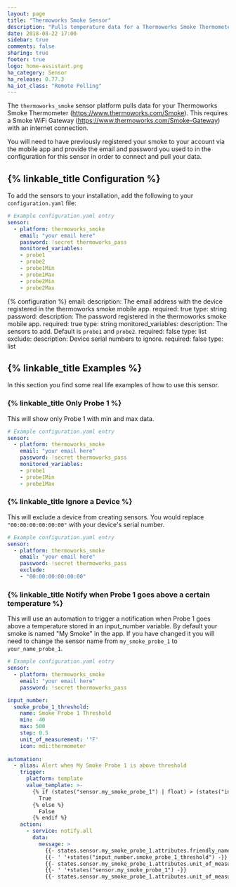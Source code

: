 ```yaml
---
layout: page
title: "Thermoworks Smoke Sensor"
description: "Pulls temperature data for a Thermoworks Smoke Thermometer connected with Smoke Gateway."
date: 2018-08-22 17:00
sidebar: true
comments: false
sharing: true
footer: true
logo: home-assistant.png
ha_category: Sensor
ha_release: 0.77.3
ha_iot_class: "Remote Polling"
---
```


The `thermoworks_smoke` sensor platform pulls data for your Thermoworks Smoke Thermometer (https://www.thermoworks.com/Smoke).
This requires a Smoke WiFi Gateway (https://www.thermoworks.com/Smoke-Gateway) with an internet connection.

You will need to have previously registered your smoke to your account via the mobile app and provide 
the email and password you used to in the configuration for this sensor in order to connect and pull your data.

## {% linkable_title Configuration %}

To add the sensors to your installation, add the following to your `configuration.yaml` file:

```yaml
# Example configuration.yaml entry
sensor:
  - platform: thermoworks_smoke
    email: "your email here"
    password: !secret thermoworks_pass
    monitored_variables:
    - probe1
    - probe2
    - probe1Min
    - probe1Max
    - probe2Min
    - probe2Max
```

{% configuration %}
email:
  description: The email address with the device registered in the thermoworks smoke mobile app.
  required: true
  type: string
password:
  description: The password registered in the thermoworks smoke mobile app.
  required: true
  type: string
monitored_variables:
  description: The sensors to add. Default is `probe1` and `probe2`.
  required: false
  type: list
exclude:
  description: Device serial numbers to ignore.
  required: false
  type: list

## {% linkable_title Examples %}

In this section you find some real life examples of how to use this sensor.

### {% linkable_title Only Probe 1 %}
This will show only Probe 1 with min and max data.
```yaml
# Example configuration.yaml entry
sensor:
  - platform: thermoworks_smoke
    email: "your email here"
    password: !secret thermoworks_pass
    monitored_variables:
    - probe1
    - probe1Min
    - probe1Max
```

### {% linkable_title Ignore a Device %}
This will exclude a device from creating sensors. You would replace `"00:00:00:00:00:00"` with your device's serial number.
```yaml
# Example configuration.yaml entry
sensor:
  - platform: thermoworks_smoke
    email: "your email here"
    password: !secret thermoworks_pass
    exclude:
    - "00:00:00:00:00:00"
```

### {% linkable_title Notify when Probe 1 goes above a certain temperature %}
This will use an automation to trigger a notification when Probe 1 goes above a temperature stored in an input_number variable.
By default your smoke is named "My Smoke" in the app. If you have changed it you will need to change the sensor name from `my_smoke_probe_1` to `your_name_probe_1`.
```yaml
# Example configuration.yaml entry
sensor:
  - platform: thermoworks_smoke
    email: "your email here"
    password: !secret thermoworks_pass

input_number:
  smoke_probe_1_threshold:
    name: Smoke Probe 1 Threshold
    min: -40
    max: 500
    step: 0.5
    unit_of_measurement: '°F'
    icon: mdi:thermometer
    
automation:
  - alias: Alert when My Smoke Probe 1 is above threshold
    trigger:
      platform: template
      value_template: >-
        {% if (states("sensor.my_smoke_probe_1") | float) > (states("input_number.smoke_probe_1_threshold") | float) %}
          True
        {% else %}
          False
        {% endif %}
    action:
      - service: notify.all
        data:
          message: >
            {{- states.sensor.my_smoke_probe_1.attributes.friendly_name }} is above
            {{- ' '+states("input_number.smoke_probe_1_threshold") -}}
            {{- states.sensor.my_smoke_probe_1.attributes.unit_of_measurement }} at
            {{- ' '+states("sensor.my_smoke_probe_1") -}}
            {{- states.sensor.my_smoke_probe_1.attributes.unit_of_measurement }}
```
